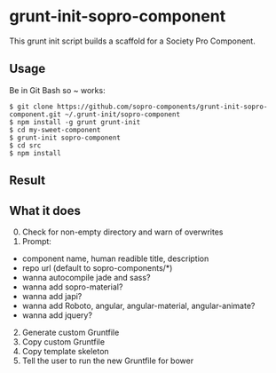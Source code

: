 grunt-init-sopro-component
===========

This grunt init script builds a scaffold for a Society Pro Component.

Usage
-----
Be in Git Bash so ~ works:

    $ git clone https://github.com/sopro-components/grunt-init-sopro-component.git ~/.grunt-init/sopro-component
    $ npm install -g grunt grunt-init
    $ cd my-sweet-component
    $ grunt-init sopro-component
    $ cd src
    $ npm install

Result
------

    
What it does
------------

0. Check for non-empty directory and warn of overwrites
1. Prompt:
  * component name, human readible title, description
  * repo url (default to sopro-components/*)
  * wanna autocompile jade and sass?
  * wanna add sopro-material?
  * wanna add japi?
  * wanna add Roboto, angular, angular-material, angular-animate?
  * wanna add jquery?
2. Generate custom Gruntfile
3. Copy custom Gruntfile
4. Copy template skeleton
5. Tell the user to run the new Gruntfile for bower
